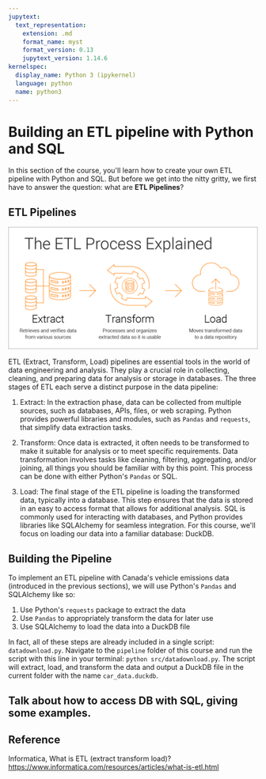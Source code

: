 ```yaml
---
jupytext:
  text_representation:
    extension: .md
    format_name: myst
    format_version: 0.13
    jupytext_version: 1.14.6
kernelspec:
  display_name: Python 3 (ipykernel)
  language: python
  name: python3
---
```


# Building an ETL pipeline with Python and SQL

In this section of the course, you'll learn how to create your own ETL pipeline with Python and SQL. But before we get into the nitty gritty, we first have to answer the question: what are **ETL Pipelines**?

## ETL Pipelines

![](etl-process-explained-diagram.png)

ETL (Extract, Transform, Load) pipelines are essential tools in the world of data engineering and analysis. They play a crucial role in collecting, cleaning, and preparing data for analysis or storage in databases. The three stages of ETL each serve a distinct purpose in the data pipeline:

1. Extract: In the extraction phase, data can be collected from multiple sources, such as databases, APIs, files, or web scraping. Python provides powerful libraries and modules, such as `Pandas` and `requests`, that simplify data extraction tasks.

2. Transform: Once data is extracted, it often needs to be transformed to make it suitable for analysis or to meet specific requirements. Data transformation involves tasks like cleaning, filtering, aggregating, and/or joining, all things you should be familiar with by this point. This process can be done with either Python's `Pandas` or SQL. 

3. Load: The final stage of the ETL pipeline is loading the transformed data, typically into a database. This step ensures that the data is stored in an easy to access format that allows for additional analysis. SQL is commonly used for interacting with databases, and Python provides libraries like SQLAlchemy for seamless integration. For this course, we'll focus on loading our data into a familiar database: DuckDB.

## Building the Pipeline

To implement an ETL pipeline with Canada's vehicle emissions data (introduced in the previous sections), we will use Python's `Pandas` and SQLAlchemy like so:

1. Use Python's `requests` package to extract the data
2. Use `Pandas` to appropriately transform the data for later use
3. Use SQLAlchemy to load the data into a DuckDB file

In fact, all of these steps are already included in a single script: `datadownload.py`. Navigate to the `pipeline` folder of this course and run the script with this line in your terminal: `python src/datadownload.py`. The script will extract, load, and transform the data and output a DuckDB file in the current folder with the name `car_data.duckdb`.

## Talk about how to access DB with SQL, giving some examples.

## Reference 

Informatica, What is ETL (extract transform load)? https://www.informatica.com/resources/articles/what-is-etl.html
